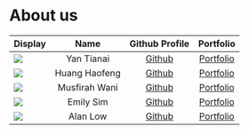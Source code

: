 # About us

Display |   Name   | Github Profile | Portfolio 
--------|:--------:|:--------------:|:---------:
![](https://avatars.githubusercontent.com/u/95752177?size=100) | Yan Tianai | [Github](https://github.com/TianaiYan) | [Portfolio](docs/team/johndoe.md)
![](https://via.placeholder.com/100.png?text=Photo) | Huang Haofeng | [Github](https://github.com/a1021492980) | [Portfolio](docs/team/HuangHaofeng.md)
![](https://avatars.githubusercontent.com/u/69451253?size=100) | Musfirah Wani | [Github](https://github.com/Musfirahe0556596) | [Portfolio](docs/team/johndoe.md)
![](https://avatars.githubusercontent.com/u/69447944?size=100) | Emily Sim | [Github](https://github.com/emilysim00) | [Portfolio](docs/team/emily.md) 
![](https://avatars.githubusercontent.com/u/30099983?size=100) |  Alan Low  | [Github](https://github.com/alanlowzies) | [Portfolio](docs/team/alanlowzies.md)
